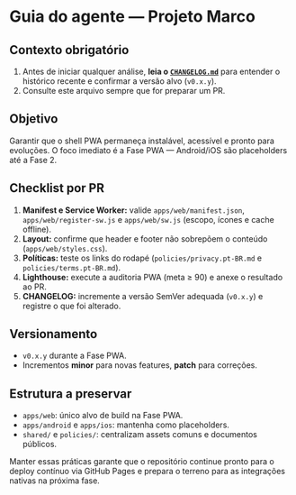 # Guia do agente — Projeto Marco

## Contexto obrigatório
1. Antes de iniciar qualquer análise, **leia o [`CHANGELOG.md`](CHANGELOG.md)** para entender o histórico recente e confirmar a
   versão alvo (`v0.x.y`).
2. Consulte este arquivo sempre que for preparar um PR.

## Objetivo
Garantir que o shell PWA permaneça instalável, acessível e pronto para evoluções. O foco imediato é a Fase PWA — Android/iOS são
placeholders até a Fase 2.

## Checklist por PR
1. **Manifest e Service Worker:** valide `apps/web/manifest.json`, `apps/web/register-sw.js` e `apps/web/sw.js` (escopo, ícones e
   cache offline).
2. **Layout:** confirme que header e footer não sobrepõem o conteúdo (`apps/web/styles.css`).
3. **Políticas:** teste os links do rodapé (`policies/privacy.pt-BR.md` e `policies/terms.pt-BR.md`).
4. **Lighthouse:** execute a auditoria PWA (meta ≥ 90) e anexe o resultado ao PR.
5. **CHANGELOG:** incremente a versão SemVer adequada (`v0.x.y`) e registre o que foi alterado.

## Versionamento
- `v0.x.y` durante a Fase PWA.
- Incrementos **minor** para novas features, **patch** para correções.

## Estrutura a preservar
- `apps/web`: único alvo de build na Fase PWA.
- `apps/android` e `apps/ios`: mantenha como placeholders.
- `shared/` e `policies/`: centralizam assets comuns e documentos públicos.

Manter essas práticas garante que o repositório continue pronto para o deploy contínuo via GitHub Pages e prepara o terreno para
as integrações nativas na próxima fase.
